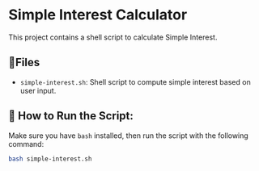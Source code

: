 # Simple Interest Calculator

This project contains a shell script to calculate Simple Interest.

## 📂Files

- `simple-interest.sh`: Shell script to compute simple interest based on user input.

## 🚀 How to Run the Script:

Make sure you have `bash` installed, then run the script with the following command:

```bash
bash simple-interest.sh

